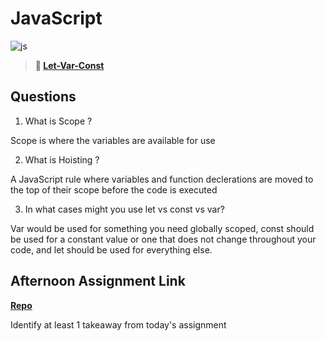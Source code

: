 # JavaScript

![js](https://bcw.blob.core.windows.net/public/img/courses/js.gif)

> **📖 [Let-Var-Const](https://codeworksacademy.com/fs-student-guide/resources/wk2/01-Let-Var-Const)**

## Questions

1. What is Scope ?

Scope is where the variables are available for use

2. What is Hoisting ?

A JavaScript rule where variables and function declerations are moved to the top of their scope before the code is executed

3. In what cases might you use let vs const vs var?

Var would be used for something you need globally scoped, const should be used for a constant value or one that does not change throughout your code, and let should be used for everything else.

## Afternoon Assignment Link

**[Repo](https://github.com/garrett-adamss/<ASSIGNMENT_REPO>)**

Identify at least 1 takeaway from today's assignment
